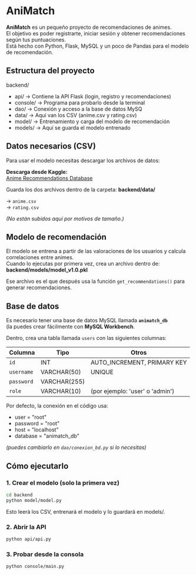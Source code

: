 # AniMatch

**AniMatch** es un pequeño proyecto de recomendaciones de animes.  
El objetivo es poder registrarte, iniciar sesión y obtener recomendaciones según tus puntuaciones.  
Está hecho con Python, Flask, MySQL y un poco de Pandas para el modelo de recomendación.

## Estructura del proyecto
backend/
 - api/           → Contiene la API Flask (login, registro y recomendaciones)
 - console/       → Programa para probarlo desde la terminal
 - dao/           → Conexión y acceso a la base de datos MySQ
 - data/          → Aquí van los CSV (anime.csv y rating.csv)
 - model/         → Entrenamiento y carga del modelo de recomendación
 - models/        → Aquí se guarda el modelo entrenado
 
## Datos necesarios (CSV)

Para usar el modelo necesitas descargar los archivos de datos:

**Descarga desde Kaggle:**  
[Anime Recommendations Database](https://www.kaggle.com/datasets/CooperUnion/anime-recommendations-database)

Guarda los dos archivos dentro de la carpeta:
**backend/data/**

→ `anime.csv`  
→ `rating.csv`

*(No están subidos aquí por motivos de tamaño.)*

## Modelo de recomendación

El modelo se entrena a partir de las valoraciones de los usuarios y calcula correlaciones entre animes.  
Cuando lo ejecutas por primera vez, crea un archivo dentro de: **backend/models/model_v1.0.pkl**


Ese archivo es el que después usa la función `get_recommendations()` para generar recomendaciones.

## Base de datos

Es necesario tener una base de datos MySQL llamada **`animatch_db`**  
(la puedes crear fácilmente con **MySQL Workbench**.

Dentro, crea una tabla llamada `users` con las siguientes columnas:

| Columna   | Tipo         | Otros |
|------------|--------------|--------|
| `id`       | INT          | AUTO_INCREMENT, PRIMARY KEY |
| `username` | VARCHAR(50)  | UNIQUE |
| `password` | VARCHAR(255) |  |
| `role`     | VARCHAR(10)  | (por ejemplo: 'user' o 'admin') |

Por defecto, la conexión en el código usa:
- user = "root"
- password = "root"
- host = "localhost"
- database = "animatch_db"

*(puedes cambiarlo en `dao/conexion_bd.py` si lo necesitas)*

## Cómo ejecutarlo

### 1. Crear el modelo (solo la primera vez)
```bash
cd backend
python model/model.py
```
Esto leerá los CSV, entrenará el modelo y lo guardará en models/.

### 2. Abrir la API
```bash
python api/api.py
```

### 3. Probar desde la consola 
```bash
python console/main.py
```





